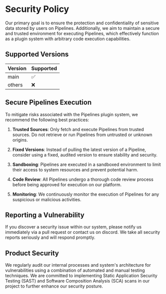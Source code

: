 # Security Policy

Our primary goal is to ensure the protection and confidentiality of sensitive data stored by users on Pipelines. Additionally, we aim to maintain a secure and trusted environment for executing Pipelines, which effectively function as a plugin system with arbitrary code execution capabilities.

## Supported Versions

| Version | Supported          |
| ------- | ------------------ |
| main    | :white_check_mark: |
| others  | :x:                |

## Secure Pipelines Execution

To mitigate risks associated with the Pipelines plugin system, we recommend the following best practices:

1. **Trusted Sources**: Only fetch and execute Pipelines from trusted sources. Do not retrieve or run Pipelines from untrusted or unknown origins.

2. **Fixed Versions**: Instead of pulling the latest version of a Pipeline, consider using a fixed, audited version to ensure stability and security.

3. **Sandboxing**: Pipelines are executed in a sandboxed environment to limit their access to system resources and prevent potential harm.

4. **Code Review**: All Pipelines undergo a thorough code review process before being approved for execution on our platform.

5. **Monitoring**: We continuously monitor the execution of Pipelines for any suspicious or malicious activities.

## Reporting a Vulnerability

If you discover a security issue within our system, please notify us immediately via a pull request or contact us on discord. We take all security reports seriously and will respond promptly.

## Product Security

We regularly audit our internal processes and system's architecture for vulnerabilities using a combination of automated and manual testing techniques. We are committed to implementing Static Application Security Testing (SAST) and Software Composition Analysis (SCA) scans in our project to further enhance our security posture.
